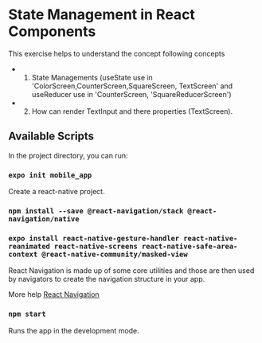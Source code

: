# State Management in React Components

This exercise helps to understand the concept following concepts

- 1. State Managements (useState use in 'ColorScreen,CounterScreen,SquareScreen, TextScreen' and useReducer use in 'CounterScreen, 'SquareReducerScreen')
- 2. How can render TextInput and there properties (TextScreen).

## Available Scripts

In the project directory, you can run:

### `expo init mobile_app`

Create a react-native project.

### `npm install --save @react-navigation/stack @react-navigation/native`

### `expo install react-native-gesture-handler react-native-reanimated react-native-screens react-native-safe-area-context @react-native-community/masked-view`

React Navigation is made up of some core utilities and those are then used by navigators to create the navigation structure in your app.

More help [React Navigation](https://reactnavigation.org/docs/getting-started)

### `npm start`

Runs the app in the development mode.<br />
